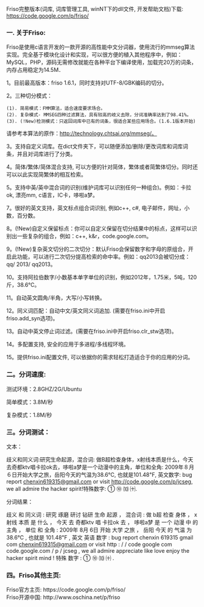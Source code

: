 Friso完整版本(词库, 词库管理工具, winNT下的dll文件, 开发帮助文档)下载: https://code.google.com/p/friso/ <br />

<h3>一. 关于Friso: </h3>
Friso是使用c语言开发的一款开源的高性能中文分词器，使用流行的mmseg算法实现。完全基于模块化设计和实现，可以很方便的植入其他程序中，例如：MySQL，PHP，源码无需修改就能在各种平台下编译使用，加载完20万的词条，内存占用稳定为14.5M．


1。目前最高版本：friso 1.6.1，同时支持对UTF-8/GBK编码的切分。

2。三种切分模式：

	(1). 简易模式：FMM算法，适合速度要求场合。
	(2). 复杂模式- MMSEG四种过滤算法，具有较高的岐义去除，分词准确率达到了98.41%。
	(3). (!New)检测模式：只返回词库中已有的词条，很适合某些应用场合。(1.6.1版本开始)

请参考本算法的原作：http://technology.chtsai.org/mmseg/。

3。支持自定义词库。在dict文件夹下，可以随便添加/删除/更改词库和词库词条，并且对词库进行了分类。

4。简体/繁体/简体混合支持, 可以方便的针对简体，繁体或者简繁体切分。同时还可以以此实现简繁体的相互检索。

5。支持中英/英中混合词的识别(维护词库可以识别任何一种组合)。例如：卡拉ok, 漂亮mm, c语言，IC卡，哆啦a梦。

7。很好的英文支持，英文标点组合词识别, 例如c++, c#, 电子邮件，网址，小数，百分数。

8。(!New)自定义保留标点：你可以自定义保留在切分结果中的标点，这样可以识别出一些复杂的组合，例如：c++, k&r，code.google.com。

9。(!New)复杂英文切分的二次切分：默认Friso会保留数字和字母的原组合，开启此功能，可以进行二次切分提高检索的命中率。例如：qq2013会被切分成：qq/ 2013/ qq2013。

10。支持阿拉伯数字/小数基本单字单位的识别，例如2012年，1.75米，5吨，120斤，38.6℃。

11。自动英文圆角/半角，大写/小写转换。

12。同义词匹配：自动中文/英文同义词追加. (需要在friso.ini中开启friso.add_syn选项)。

13。自动中英文停止词过滤。(需要在friso.ini中开启friso.clr_stw选项)。

14。多配置支持, 安全的应用于多进程/多线程环境。

15。提供friso.ini配置文件, 可以依据你的需求轻松打造适合于你的应用的分词。


<h3>二。分词速度: </h3>

测试环境：2.8GHZ/2G/Ubuntu 

简单模式：3.8M/秒  

复杂模式：1.8M/秒

<h3>三。分词测试：</h3>

文本：

歧义和同义词:研究生命起源，混合词: 做B超检查身体，x射线本质是什么，今天去奇都ktv唱卡拉ok去，哆啦a梦是一个动漫中的主角，单位和全角: 2009年８月６日开始大学之旅，岳阳今天的气温为38.6℃, 也就是101.48℉, 英文数字: bug report chenxin619315@gmail.com or visit http://code.google.com/p/jcseg, we all admire the hacker spirit!特殊数字: ① ⑩ ⑽ ㈩.

分词结果：

歧义 和 同义词 : 研究 琢磨 研讨 钻研 生命 起源 ， 混合词 : 做 b超 检查 身体 ， x射线 本质 是 什么 ， 今天 去 奇都ktv 唱 卡拉ok 去 ， 哆啦a梦 是 一个 动漫 中 的 主角 ， 单位 和 全角 : 2009年 8月 6日 开始 大学 之旅 ， 岳阳 今天 的 气温 为 38.6℃ , 也就是 101.48℉ , 英文 英语 数字 : bug report chenxin 619315 gmail com chenxin619315@gmail.com or visit http : / / code google com code.google.com / p / jcseg , we all admire appreciate like love enjoy the hacker spirit mind ! 特殊 数字 : ① ⑩ ⑽ ㈩ .


<h3>四。Friso其他主页: </h3> 
Friso官方主页: https://code.google.com/p/friso/ <br />
Friso开源中国: http://www.oschina.net/p/friso <br />

